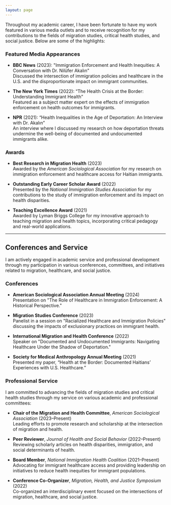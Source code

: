 ```yaml
---
layout: page
---
```




Throughout my academic career, I have been fortunate to have my work featured in various media outlets and to receive recognition for my contributions to the fields of migration studies, critical health studies, and social justice. Below are some of the highlights:

### Featured Media Appearances

- **BBC News** (2023): "Immigration Enforcement and Health Inequities: A Conversation with Dr. Nilüfer Akalın"  
   Discussed the intersection of immigration policies and healthcare in the U.S. and the disproportionate impact on immigrant communities.

- **The New York Times** (2022): “The Health Crisis at the Border: Understanding Immigrant Health”  
   Featured as a subject matter expert on the effects of immigration enforcement on health outcomes for immigrants.

- **NPR** (2021): “Health Inequalities in the Age of Deportation: An Interview with Dr. Akalın”  
   An interview where I discussed my research on how deportation threats undermine the well-being of documented and undocumented immigrants alike.

### Awards

- **Best Research in Migration Health** (2023)  
   Awarded by the *American Sociological Association* for my research on immigration enforcement and healthcare access for Haitian immigrants.

- **Outstanding Early Career Scholar Award** (2022)  
   Presented by the *National Immigration Studies Association* for my contributions to the study of immigration enforcement and its impact on health disparities.

- **Teaching Excellence Award** (2021)  
   Awarded by Lyman Briggs College for my innovative approach to teaching migration and health topics, incorporating critical pedagogy and real-world applications.

---

## Conferences and Service

I am actively engaged in academic service and professional development through my participation in various conferences, committees, and initiatives related to migration, healthcare, and social justice.

### Conferences

- **American Sociological Association Annual Meeting** (2024)  
   Presentation on "The Role of Healthcare in Immigration Enforcement: A Historical Perspective."
  
- **Migration Studies Conference** (2023)  
   Panelist in a session on "Racialized Healthcare and Immigration Policies" discussing the impacts of exclusionary practices on immigrant health.

- **International Migration and Health Conference** (2022)  
   Speaker on "Documented and Undocumented Immigrants: Navigating Healthcare Under the Shadow of Deportation."

- **Society for Medical Anthropology Annual Meeting** (2021)  
   Presented my paper, “Health at the Border: Documented Haitians’ Experiences with U.S. Healthcare.”

### Professional Service

I am committed to advancing the fields of migration studies and critical health studies through my service on various academic and professional committees:

- **Chair of the Migration and Health Committee**, *American Sociological Association* (2023–Present)  
   Leading efforts to promote research and scholarship at the intersection of migration and health.

- **Peer Reviewer**, *Journal of Health and Social Behavior* (2022–Present)  
   Reviewing scholarly articles on health disparities, immigration, and social determinants of health.

- **Board Member**, *National Immigration Health Coalition* (2021–Present)  
   Advocating for immigrant healthcare access and providing leadership on initiatives to reduce health inequities for immigrant populations.

- **Conference Co-Organizer**, *Migration, Health, and Justice Symposium* (2022)  
   Co-organized an interdisciplinary event focused on the intersections of migration, healthcare, and social justice.
